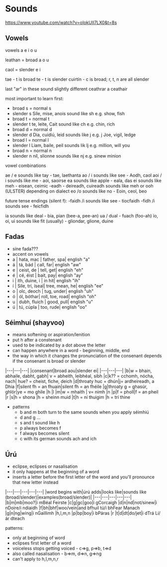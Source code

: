 # Sounds

https://www.youtube.com/watch?v=oIokUII7LX0&t=8s

## Vowels

vowels
a e i o u

leathan = broad
a o u

caol = slender
e i


tae - t is broad
te - t is slender
cuirtín - c is broad; r, t, n are all slender

last "ar" in these sound slightly different
ceathrar
a ceathair


most important to learn first:
* broad s = normal s
* slender s Síle, mise, anois sound like sh e.g. show, fish
* broad t = normal t
* slender t te, leite, Cait sound like ch e.g. chin, rich
* broad d = normal d
* slender d Dia, cuidiú, leid sounds like j e.g. j Joe, vigil, ledge
* broad l = normal l
* slender l Liam, baile, peil sounds lik lj e.g. million, will you
* broad n = normal n
* slender n níl, slionne sounds like nj e.g. sinew minion

vowel combinations

ae / e sounds like tay - tae, laethanta
ao / i sounds like see - Aodh, caol
aoi / i sounds like me - aoi, saoirse
ea sounds like apple - eala, das
ei sounds like meh - eisean, ceimic
-eadh - deireadh, cuireadh sounds like meh or ooh (ULSTER) depending on dialect
eo /o sounds like no  - Eoin, ceol, beo

future tense endings (silent f):
-faidh /i sounds like see - tiocfaidh
-fidh /i sounds see - feicfidh

ia sounds like deal - bia, pian (bee-a, pee-an)
ua / dual - fuach (foo-ah)
io, oi, ui sounds like fit (usually) - gliondar, glione, duine


## Fadas
* síne fada???
* accent on vowels
* a | hata, mac | father, spa| english "a"
* á | tá, bád | call, far| english "aw"
* e | ceist, de | tell, get| english "eh"
* é | cé, éist | bait, pay| english "ay"
* i | ith, duine, i | in hit| english "ih"
* í | Síle, trí, íseal| tree, mean, he| english "ee"
* o | olc, deoch | tug, under| english "uh"
* ó | ól, bóthar| roll, toe, road| english "oh"
* u | dubh, fluich | good, pull| english "u"
* ú | tú, cúpla | too, rude| english "oo"

## Séimhuí (shayvoo)

* means softening or aspiration/lenition
* put h after a constenant
* used to be indicated by a dot above the letter
* can happen anywhere in a word - beginning, middle, end
* the way in which it changes the pronunciation of the consenant depends if the consenant is broad or slender

|---|---|---|
|consenant|broad aou|slender ei|
|---|---|---|
|b|w = bhain, abhaile, dabht, gabh| v = abheith, leibhéal, sibh
|c|k?? = cchomh, nócha, nach| hue? = cheist, fiche, deich
|d|throaty huc = dhún|j= ardheireadh, a Dhia
|f|silent fh = an fhuain|silent fh = an fhéile
|g|throaty g = ghasúr, ghlór|ye = mo ghile
|h
|l
|m|w = mhaith | v= nimh
|n
|p|f = pholl|f = an pheil
|r
|s|h = shona |h = sheinn muid
|t|h = ní thuigim |h = trí thine


* patterns
    * b and m both turn to the same sounds when you apply séimhiú
    * d and g ...
    * s and t sound like h
    * p always becomes f
    * f always becomes silent
    * c with its german sounds ach and ich


## Úrú

* eclipse, eclipses or nasalisation
* it only happens at the beginning of a word
* inserts a letter before the first letter of the word and you'll pronounce that new letter instead

|---|---|---|---|---|
|word begins with|úrú adds|looks like|sounds like (broad/slender)|examples(broad/slender)|
|---|---|---|---|---|
|b|m|mb|moo?|i mBéal Feirste
|c|g|gc|goo|i gCorcaigh
|d|n|nd|not/sinew|i nDoire/i ndiaidh
|f|bh|bhf|woo/vein|and bfhuil tú/i bhFear Manach
|g|n|ng|wing|i nGaillimh
|h,l,m,n
|p|bp|boy|i bPáras
|r
|t|d|dt|do/jet|i dTrá Lí/ár dteach

patterns:
* only at beginning of word
* eclipses first letter of a word
* voiceless stops getting voiced - c=>g, p=>b, t=>d 
* also called nasalisation - b=>m, d=>n, g=>ng
* can't apply to h,l,m,n,r

